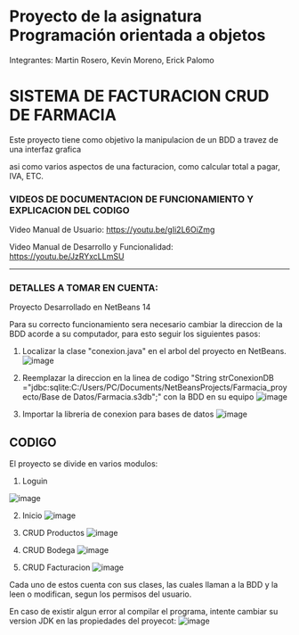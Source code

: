 # Proyecto de la asignatura Programación orientada a objetos

Integrantes: Martin Rosero, Kevin Moreno, Erick Palomo

# SISTEMA DE FACTURACION CRUD DE FARMACIA

Este proyecto tiene como objetivo la manipulacion de un BDD a travez de una interfaz grafica

asi como varios aspectos de una facturacion, como calcular total a pagar, IVA, ETC.

### VIDEOS DE DOCUMENTACION DE FUNCIONAMIENTO Y EXPLICACION DEL CODIGO

Video Manual de Usuario: https://youtu.be/gIi2L6OiZmg

Video Manual de Desarrollo y Funcionalidad: https://youtu.be/JzRYxcLLmSU

-------------------------------------------------------------------------------

### DETALLES A TOMAR EN CUENTA:

Proyecto Desarrollado en NetBeans 14

Para su correcto funcionamiento sera necesario cambiar la direccion de la BDD
acorde a su computador, para esto seguir los siguientes pasos:

1) Localizar la clase "conexion.java" en el arbol del proyecto en NetBeans.
![image](https://user-images.githubusercontent.com/85313351/188401462-abb9675c-3547-4a22-b97c-e3dc4387c7bd.png)

2) Reemplazar la direccion en la linea de codigo  "String strConexionDB ="jdbc:sqlite:C:/Users/PC/Documents/NetBeansProjects/Farmacia_proyecto/Base de Datos/Farmacia.s3db";" con la BDD en su equipo
![image](https://user-images.githubusercontent.com/85313351/188401652-52ac037d-b147-4f54-9513-2e31a84fe5c4.png)

3) Importar la libreria de conexion para bases de datos
![image](https://user-images.githubusercontent.com/85313351/188401915-a485ecba-3472-45bd-adf3-2a1c1a4745c2.png)

## CODIGO

El proyecto se divide en varios modulos:

1) Loguin

![image](https://user-images.githubusercontent.com/85313351/188402543-d8629443-c075-41e7-aa57-70ead4f944c5.png)

2) Inicio
![image](https://user-images.githubusercontent.com/85313351/188402611-6db370a6-7ae4-43e6-b296-337e5272d26b.png)

3) CRUD Productos
![image](https://user-images.githubusercontent.com/85313351/188402668-5281a49e-4d8e-4952-acdf-df4903c9f8cc.png)

4) CRUD Bodega
![image](https://user-images.githubusercontent.com/85313351/188402719-430afd8b-8180-438b-b51a-be4f131009d7.png)

5) CRUD Facturacion
![image](https://user-images.githubusercontent.com/85313351/188402800-6a9b942c-3175-405e-84ec-b5098893b5b0.png)

Cada uno de estos cuenta con sus clases, las cuales llaman a la BDD y la leen o modifican, segun los permisos del
usuario.

En caso de existir algun error al compilar el programa, intente cambiar su version JDK en las propiedades del proyecot:
![image](https://user-images.githubusercontent.com/85313351/188407480-d1ed49a2-ed5c-4ce4-bbbf-7f5b14b6d3ce.png)
